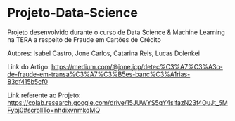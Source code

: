 # Projeto-Data-Science
Projeto desenvolvido durante o curso de Data Science &amp; Machine Learning na TERA a respeito de Fraude em Cartões de Crédito



Autores: Isabel Castro, Jone Carlos, Catarina Reis, Lucas Dolenkei



Link do Artigo: https://medium.com/@jone.jcp/detec%C3%A7%C3%A3o-de-fraude-em-transa%C3%A7%C3%B5es-banc%C3%A1rias-83df415b5cf0



Link referente ao Projeto: https://colab.research.google.com/drive/15JUWYS5qY4slfazN23f4OuJt_5MFybj0#scrollTo=nhdixvnmkqMQ
